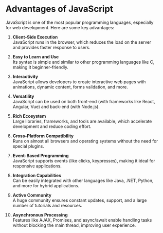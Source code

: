 # Advantages of JavaScript

JavaScript is one of the most popular programming languages, especially for web development. Here are some key advantages:

1. **Client-Side Execution**  
   JavaScript runs in the browser, which reduces the load on the server and provides faster response to users.

2. **Easy to Learn and Use**  
   Its syntax is simple and similar to other programming languages like C, making it beginner-friendly.

3. **Interactivity**  
   JavaScript allows developers to create interactive web pages with animations, dynamic content, forms validation, and more.

4. **Versatility**  
   JavaScript can be used on both front-end (with frameworks like React, Angular, Vue) and back-end (with Node.js).

5. **Rich Ecosystem**  
   Large libraries, frameworks, and tools are available, which accelerate development and reduce coding effort.

6. **Cross-Platform Compatibility**  
   Runs on almost all browsers and operating systems without the need for special plugins.

7. **Event-Based Programming**  
   JavaScript supports events (like clicks, keypresses), making it ideal for responsive applications.

8. **Integration Capabilities**  
   Can be easily integrated with other languages like Java, .NET, Python, and more for hybrid applications.

9. **Active Community**  
   A huge community ensures constant updates, support, and a large number of tutorials and resources.

10. **Asynchronous Processing**  
    Features like AJAX, Promises, and async/await enable handling tasks without blocking the main thread, improving user experience.
